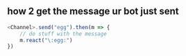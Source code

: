 ## how 2 get the message ur bot just sent

```js
<Channel>.send("egg").then(m => {
    // do stuff with the message
    m.react("\:egg:")
})
```